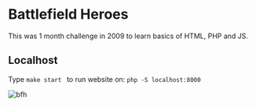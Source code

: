 # Battlefield Heroes

This was 1 month challenge in 2009 to learn basics of HTML, PHP and JS.

## Localhost

Type `make start ` to run website on: `php -S localhost:8000`

![bfh](bfh.png)
